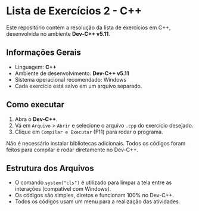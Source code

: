 # Lista de Exercícios 2 - C++

Este repositório contém a resolução da lista de exercícios em C++, desenvolvida no ambiente **Dev-C++ v5.11**.

## Informações Gerais

- Linguagem: **C++**
- Ambiente de desenvolvimento: **Dev-C++ v5.11**
- Sistema operacional recomendado: Windows
- Cada exercício está salvo em um arquivo separado.

## Como executar

1. Abra o **Dev-C++**.
2. Vá em `Arquivo` > `Abrir` e selecione o arquivo `.cpp` do exercício desejado.
3. Clique em `Compilar e Executar` (F11) para rodar o programa.

Não é necessário instalar bibliotecas adicionais. Todos os códigos foram feitos para compilar e rodar diretamente no Dev-C++.

## Estrutura dos Arquivos
- O comando `system("cls")` é utilizado para limpar a tela entre as interações (compatível com Windows).
- Os códigos são simples, diretos e funcionam 100% no Dev-C++.
- Todos os códigos usam um menu para a realização das atividades.
